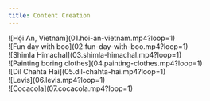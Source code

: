 ```yaml
---
title: Content Creation
---
```


<section class="section content-creation pb-0">
    <div class="row">
        <div class="col-lg-4 col-md-6" data-aos="fade-up" markdown=1>
![Hội An, Vietnam](01.hoi-an-vietnam.mp4?loop=1)
        </div>
        <div class="col-lg-4 col-md-6" data-aos="fade-up" markdown=1>
![Fun day with boo](02.fun-day-with-boo.mp4?loop=1)
        </div>
        <div class="col-lg-4 col-md-6" data-aos="fade-up" markdown=1>
![Shimla Himachal](03.shimla-himachal.mp4?loop=1)
        </div>
        <div class="col-lg-4 col-md-6" data-aos="fade-up" markdown=1>
![Painting boring clothes](04.painting-clothes.mp4?loop=1)
        </div>
        <div class="col-lg-4 col-md-6" data-aos="fade-up" markdown=1>
![Dil Chahta Hai](05.dil-chahta-hai.mp4?loop=1)
        </div>
        <div class="col-lg-4 col-md-6" data-aos="fade-up" markdown=1>
![Levis](06.levis.mp4?loop=1)
        </div>
        <div class="col-lg-4 col-md-6" data-aos="fade-up" markdown=1>
![Cocacola](07.cocacola.mp4?loop=1)
        </div>
    </div>
</div>
